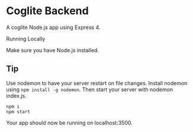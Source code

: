# Coglite Backend

A coglite Node.js app using Express 4.

Running Locally

Make sure you have Node.js installed.

## Tip
Use nodemon to have your server restart on file changes. Install nodemon using <code>npm install -g nodemon</code>. Then start your server with nodemon index.js.

    npm i
    npm start

Your app should now be running on localhost:3500.
